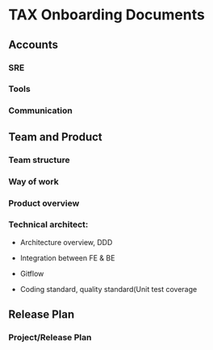 # TAX Onboarding Documents

## Accounts

### SRE

### Tools

### Communication

## Team and Product

### Team structure

### Way of work

### Product overview

### Technical architect:

- Architecture overview, DDD

- Integration between FE & BE

- Gitflow

- Coding standard, quality standard(Unit test coverage

## Release Plan

### Project/Release Plan